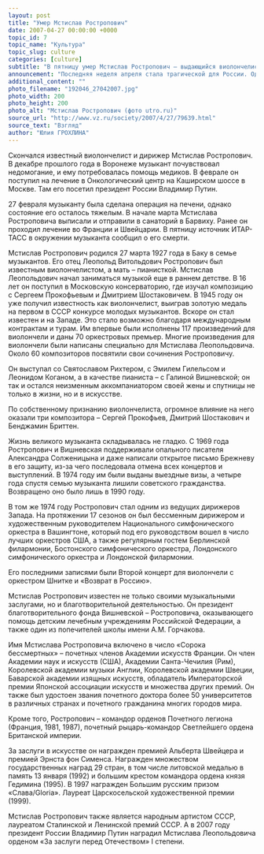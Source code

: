 ```yaml
---
layout: post
title: "Умер Мстислав Ростропович"
date: 2007-04-27 00:00:00 +0000
topic_id: 7
topic_name: "Культура"
topic_slug: culture
categories: [culture]
subtitle: "В пятницу умер Мстислав Ростропович – выдающийся виолончелист, дирижер и филантроп"
announcement: "Последняя неделя апреля стала трагической для России. Один за другим уходят люди эпохи. Борис Ельцин, Кирилл Лавров, теперь – Мстислав Ростропович. В декабре прошлого года в Воронеже музыкант почувствовал недомогание, и ему потребовалась помощь медиков. 27 февраля Ростроповичу была сделана операция на печени, однако состояние его осталось тяжелым. В пятницу стало известно о смерти выдающегося виолончелиста и дирижера."
additional_content: ""
photo_filename: "192046_27042007.jpg"
photo_width: 200
photo_height: 200
photo_alt: "Мстислав Ростропович (фото utro.ru)"
source_url: "http://www.vz.ru/society/2007/4/27/79639.html"
source_text: "Взгляд"
author: "Юлия ГРОХЛИНА"
---
```

Скончался известный виолончелист и дирижер Мстислав Ростропович. В декабре прошлого года в Воронеже музыкант почувствовал недомогание, и ему потребовалась помощь медиков. В феврале он поступил на лечение в Онкологический центр на Каширском шоссе в Москве. Там его посетил президент России Владимир Путин.

27 февраля музыканту была сделана операция на печени, однако состояние его осталось тяжелым. В начале марта Мстислава Ростроповича выписали и отправили в санаторий в Барвиху. Ранее он проходил лечение во Франции и Швейцарии. В пятницу источник ИТАР-ТАСС в окружении музыканта сообщил о его смерти.

Мстислав Ростропович родился 27 марта 1927 года в Баку в семье музыкантов. Его отец Леопольд Витольдович Ростропович был известным виолончелистом, а мать – пианисткой. Мстислав Леопольдович начал заниматься музыкой еще в раннем детстве. В 16 лет он поступил в Московскую консерваторию, где изучал композицию с Сергеем Прокофьевым и Дмитрием Шостаковичем. В 1945 году он уже получил известность как виолончелист, выиграв золотую медаль на первом в СССР конкурсе молодых музыкантов. Вскоре он стал известен и на Западе. Это стало возможно благодаря международным контрактам и турам. Им впервые были исполнены 117 произведений для виолончели и даны 70 оркестровых премьер. Многие произведения для виолончели были написаны специально для Мстислава Леопольдовича. Около 60 композиторов посвятили свои сочинения Ростроповичу.

Он выступал со Святославом Рихтером, с Эмилем Гилельсом и Леонидом Коганом, а в качестве пианиста – с Галиной Вишневской; он так и остался неизменным аккомпаниатором своей жены и спутницы не только в жизни, но и в искусстве.

По собственному признанию виолончелиста, огромное влияние на него оказали три композитора – Сергей Прокофьев, Дмитрий Шостакович и Бенджамин Бриттен.

Жизнь великого музыканта складывалась не гладко. С 1969 года Ростропович и Вишневская поддерживали опального писателя Александра Солженицына и даже написали открытое письмо Брежневу в его защиту, из-за чего последовала отмена всех концертов и выступлений. В 1974 году им были выданы выездные визы, а четыре года спустя семью музыканта лишили советского гражданства. Возвращено оно было лишь в 1990 году.

В том же 1974 году Ростропович стал одним из ведущих дирижеров Запада. На протяжении 17 сезонов он был бессменным дирижером и художественным руководителем Национального симфонического оркестра в Вашингтоне, который под его руководством вошел в число лучших оркестров США, а также регулярным гостем Берлинской филармонии, Бостонского симфонического оркестра, Лондонского симфонического оркестра и Лондонской филармонии.

Его последними записями были Второй концерт для виолончели с оркестром Шнитке и «Возврат в Россию». 

Мстислав Ростропович известен не только своими музыкальными заслугами, но и благотворительной деятельностью. Он президент благотворительного фонда Вишневской – Ростроповича, оказывающего помощь детским лечебным учреждениям Российской Федерации, а также один из попечителей школы имени А.М. Горчакова.

Имя Мстислава Ростроповича включено в число «Сорока бессмертных» – почетных членов Академии искусств Франции. Он член Академии наук и искусств (США), Академии Санта-Чечилия (Рим), Королевской академии музыки Англии, Королевской академии Швеции, Баварской академии изящных искусств, обладатель Императорской премии Японской ассоциации искусств и множества других премий. Он также был удостоен звания почетного доктора более 50 университетов в различных странах и почетного гражданина многих городов мира.

Кроме того, Ростропович – командор орденов Почетного легиона (Франция, 1981, 1987), почетный рыцарь-командор Светлейшего ордена Британской империи.

За заслуги в искусстве он награжден премией Альберта Швейцера и премией Эрнста фон Сименса. Награжден множеством государственных наград 29 стран, в том числе литовской медалью в память 13 января (1992) и большим крестом командора ордена князя Гедимина (1995). В 1997 награжден Большим русским призом «Слава/Gloria». Лауреат Царскосельской художественной премии (1999).

Мстислав Ростропович также является народным артистом СССР, лауреатом Сталинской и Ленинской премий СССР. А в 2007 году президент России Владимир Путин наградил Мстислава Леопольдовича орденом «За заслуги перед Отечеством» I степени.
